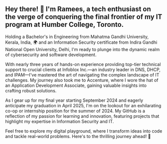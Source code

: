 ## Hey there! 👋 I'm Ramees, a tech enthusiast on the verge of conquering the final frontier of my IT program at Humber College, Toronto. 

Holding a Bachelor's in Engineering from Mahatma Gandhi University, Kerala, India, 🌍 and an Information Security certificate from Indira Gandhi National Open University, Delhi, I'm ready to plunge into the dynamic realm of cybersecurity and software development.

With nearly three years of hands-on experience providing top-tier technical support to crucial clients at Infoblox Inc.—an industry leader in DNS, DHCP, and IPAM—I've mastered the art of navigating the complex landscape of IT challenges. My journey also took me to Accenture, where I wore the hat of an Application Development Associate, gaining valuable insights into crafting robust solutions.

As I gear up for my final year starting September 2024 and eagerly anticipate my graduation in April 2025, I'm on the lookout for an exhilarating co-op or internship position for the summer of 2024. My GitHub is a reflection of my passion for learning and innovation, featuring projects that highlight my expertise in Information Security and IT.

Feel free to explore my digital playground, where I transform ideas into code and tackle real-world problems. Here's to the thrilling journey ahead! 🚀
